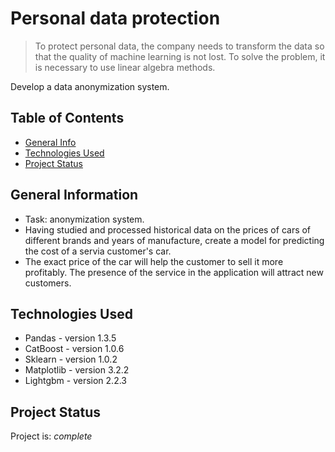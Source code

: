 # Personal data protection

> To protect personal data, the company needs to transform the data so that the quality of machine learning is not lost. To solve the problem, it is necessary to use linear algebra methods.

Develop a data anonymization system.

## Table of Contents
* [General Info](#general-information)
* [Technologies Used](#technologies-used)
* [Project Status](#project-status)


## General Information
- Task: anonymization system.
- Having studied and processed historical data on the prices of cars of different brands and years of manufacture, create a model for predicting the cost of a servia customer's car.
- The exact price of the car will help the customer to sell it more profitably. The presence of the service in the application will attract new customers.



## Technologies Used
- Pandas - version 1.3.5
- CatBoost - version 1.0.6
- Sklearn - version 1.0.2
- Matplotlib - version 3.2.2
- Lightgbm - version 2.2.3


## Project Status
Project is: _complete_ 
